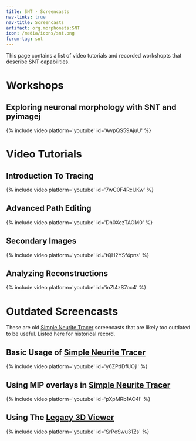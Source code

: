 ```yaml
---
title: SNT › Screencasts
nav-links: true
nav-title: Screencasts
artifact: org.morphonets:SNT
icon: /media/icons/snt.png
forum-tag: snt
---
```


This page contains a list of video tutorials and recorded workshopts that describe SNT capabilities.


# Workshops

## Exploring neuronal morphology with SNT and pyimagej

{% include video platform='youtube' id='AwpQS59AjuU' %}


# Video Tutorials

## Introduction To Tracing

{% include video platform='youtube' id='7wC0F4RcUKw' %}

## Advanced Path Editing

{% include video platform='youtube' id='Dh0XczTAGM0' %}

## Secondary Images

{% include video platform='youtube' id='tQH2YSf4pns' %}

## Analyzing Reconstructions

{% include video platform='youtube' id='inZl4zS7oc4' %}


# Outdated Screencasts

These are old [Simple Neurite Tracer](/plugins/snt/faq#what-is-the-difference-between-snt-and-simple-neurite-tracer) screencasts that are likely too outdated to be useful. Listed here for historical record.

## Basic Usage of [Simple Neurite Tracer](/plugins/snt/faq#what-is-the-difference-between-snt-and-simple-neurite-tracer)

{% include video platform='youtube' id='y6ZPdDfUOjI' %}

## Using MIP overlays in [Simple Neurite Tracer](/plugins/snt/faq#what-is-the-difference-between-snt-and-simple-neurite-tracer)

{% include video platform='youtube' id='pXpMRb1AC4I' %}

## Using The [Legacy 3D Viewer](/plugins/snt/walkthroughs#tracing-in-the-legacy-3d-viewer)

{% include video platform='youtube' id='SrPeSwu31Zs' %}

